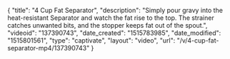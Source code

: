 {
    "title": "4 Cup Fat Separator",
    "description": "Simply pour gravy into the heat-resistant Separator and watch the fat rise to the top. The strainer catches unwanted bits, and the stopper keeps fat out of the spout.",
    "videoid": "137390743",
    "date_created": "1515783985",
    "date_modified": "1515801561",
    "type": "captivate",
    "layout": "video",
    "url": "\/v\/4-cup-fat-separator-mp4\/137390743"
}